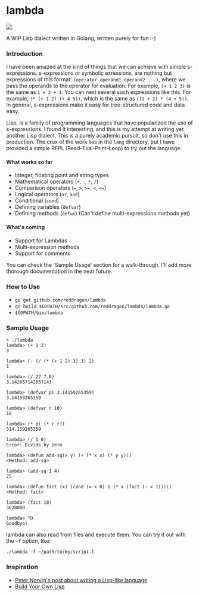 # lambda
<img src="https://travis-ci.org/reddragon/lambda.svg?branch=master"/>

A WIP Lisp dialect written in Golang, written purely for fun :-) 

### Introduction

I have been amazed at the kind of things that we can achieve with simple s-expressions. s-expressions or symbolic exressions, are nothing but expressions of this format: `(operator operand1 operand2 ...)`, where we pass the operands to the operator for evaluation. For example, `(+ 1 2 3)` is the same as `1 + 2 + 3`. You can nest several such expressions like this. For example, `(* (+ 1 2) (+ 4 5))`, which is the same as `((1 + 2) * (4 + 5))`. In general, s-expressions make it easy for tree-structured code and data easy.

Lisp, is a family of programming languages that have popularized the use of s-expressions. I found it interesting, and this is my attempt at writing yet another Lisp dialect. This is a purely academic pursuit, so don't use this in production. The crux of the work lies in the `lang` directory, but I have provided a simple REPL (Read-Eval-Print-Loop) to try out the language.

#### What works so far
* Integer, floating point and string types
* Mathematical operators (`+`, `-`, `*`, `/`)
* Comparison operators (`=`, `>`, `>=`, `<`, `<=`)
* Logical operators (`or`, `and`)
* Conditional (`cond`)
* Defining variables (`defvar`)
* Defining methods (`defun`) (Can't define multi-expressions methods yet)

#### What's coming
* Support for Lambdas
* Multi-expression methods
* Support for comments

You can check the 'Sample Usage' section for a walk-through. I'll add more thorough documentation in the near future.

### How to Use
* `go get github.com/reddragon/lambda`
* `go build $GOPATH/src/github.com/reddragon/lambda/lambda.go`
* `$GOPATH/bin/lambda`

### Sample Usage
```
> ./lambda
lambda> (+ 1 2)
3

lambda> (- (/ (* (+ 1 2) 3) 3) 2)
1

lambda> (/ 22 7.0)
3.142857142857143

lambda> (defvar pi 3.14159265359)
3.14159265359

lambda> (defvar r 10)
10

lambda> (* pi (* r r))
314.159265359

lambda> (/ 1 0)
Error: Divide by zero

lambda> (defun add-sq(x y) (+ (* x x) (* y y)))
<Method: add-sq>

lambda> (add-sq 3 4)
25

lambda> (defun fact (x) (cond (= x 0) 1 (* x (fact (- x 1)))))
<Method: fact>

lambda> (fact 10)
3628800

lambda> ^D
Goodbye!
```
lambda can also read from files and execute them. You can try it out with the `-f` option, like:

```
./lambda -f ~/path/to/my/script.l
```

### Inspiration
* [Peter Norvig's post about writing a Lisp-like language](http://norvig.com/lispy.html)
* [Build Your Own Lisp](http://www.buildyourownlisp.com/)

